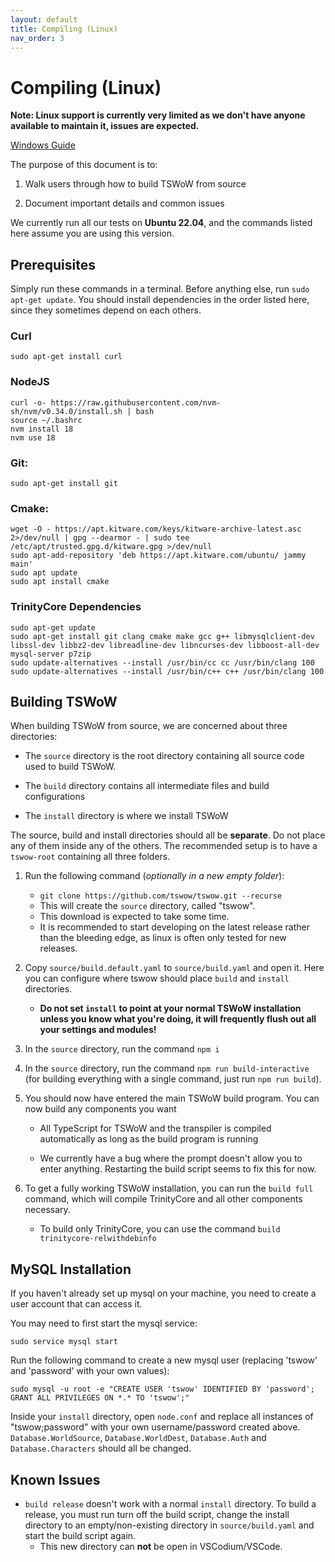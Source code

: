 ```yaml
---
layout: default
title: Compiling (Linux)
nav_order: 3
---
```


# Compiling (Linux)

**Note: Linux support is currently very limited as we don't have anyone available to maintain it, issues are expected.**

[Windows Guide](../compiling/)

The purpose of this document is to:

1. Walk users through how to build TSWoW from source

2. Document important details and common issues

We currently run all our tests on **Ubuntu 22.04**, and the commands listed here assume you are using this version.

## Prerequisites
Simply run these commands in a terminal. Before anything else, run `sudo apt-get update`.
You should install dependencies in the order listed here, since they sometimes depend on each others.

### Curl
```
sudo apt-get install curl
```

### NodeJS
```
curl -o- https://raw.githubusercontent.com/nvm-sh/nvm/v0.34.0/install.sh | bash
source ~/.bashrc
nvm install 18
nvm use 18
```

### Git:
```
sudo apt-get install git
```

### Cmake:

```
wget -O - https://apt.kitware.com/keys/kitware-archive-latest.asc 2>/dev/null | gpg --dearmor - | sudo tee /etc/apt/trusted.gpg.d/kitware.gpg >/dev/null
sudo apt-add-repository 'deb https://apt.kitware.com/ubuntu/ jammy main'
sudo apt update
sudo apt install cmake
```

### TrinityCore Dependencies
```
sudo apt-get update
sudo apt-get install git clang cmake make gcc g++ libmysqlclient-dev libssl-dev libbz2-dev libreadline-dev libncurses-dev libboost-all-dev mysql-server p7zip
sudo update-alternatives --install /usr/bin/cc cc /usr/bin/clang 100
sudo update-alternatives --install /usr/bin/c++ c++ /usr/bin/clang 100
```

## Building TSWoW

When building TSWoW from source, we are concerned about three directories:

- The `source` directory is the root directory containing all source code used to build TSWoW.

- The `build` directory contains all intermediate files and build configurations

- The `install` directory is where we install TSWoW

The source, build and install directories should all be **separate**. Do not place any of them inside any of the others. The recommended setup is to have a `tswow-root` containing all three folders.

1. Run the following command (_optionally in a new empty folder_):
    - `git clone https://github.com/tswow/tswow.git --recurse`
    - This will create the `source` directory, called "tswow".
    - This download is expected to take some time.
    - It is recommended to start developing on the latest release rather than the bleeding edge, as linux is often only tested for new releases.

2. <span>Copy `source/build.default.yaml` to `source/build.yaml` and open it. Here you can configure where tswow should place `build` and `install` directories.</span>

    - <span>**Do not set `install` to point at your normal TSWoW installation unless you know what you're doing, it will frequently flush out all your settings and modules!**</span>

3. <span>In the `source` directory, run the command `npm i`</span>

4. <span>In the `source` directory, run the command `npm run build-interactive` (for building everything with a single command, just run `npm run build`).</span>

6. <span>You should now have entered the main TSWoW build program. You can now build any components you want</span>

    - <span>All TypeScript for TSWoW and the transpiler is compiled automatically as long as the build program is running</span>

    - <span>We currently have a bug where the prompt doesn't allow you to enter anything. Restarting the build script seems to fix this for now.</span>

7. To get a fully working TSWoW installation, you can run the `build full` command, which will compile TrinityCore and all other components necessary.

    - <span>To build only TrinityCore, you can use the command `build trinitycore-relwithdebinfo`</span>

## MySQL Installation

If you haven't already set up mysql on your machine, you need to create a user account that can access it. 

You may need to first start the mysql service:

```
sudo service mysql start
```

Run the following command to create a new mysql user (replacing 'tswow' and 'password' with your own values):
```
sudo mysql -u root -e "CREATE USER 'tswow' IDENTIFIED BY 'password'; GRANT ALL PRIVILEGES ON *.* TO 'tswow';"
```

Inside your `install` directory, open `node.conf` and replace all instances of "tswow;password" with your own username/password created above. `Database.WorldSource`, `Database.WorldDest`, `Database.Auth` and `Database.Characters` should all be changed.

## Known Issues

- `build release` doesn't work with a normal `install` directory. To build a release, you must run turn off the build script, change the install directory to an empty/non-existing directory in `source/build.yaml` and start the build script again.
    - <span>This new directory can **not** be open in VSCodium/VSCode.</span>